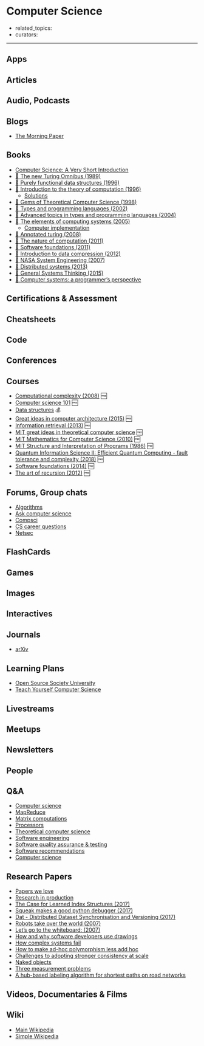 # Computer Science

- related_topics:
- curators:

------

## Apps

## Articles

## Audio, Podcasts

## Blogs
- [The Morning Paper](https://blog.acolyer.org/)

## Books
- [Computer Science: A Very Short Introduction](http://www.veryshortintroductions.com/abstract/10.1093/actrade/9780198733461.001.0001/actrade-9780198733461?rskey=VSxM2T&result=136)
- [📕 The new Turing Omnibus (1989)](http://www.goodreads.com/book/show/964709.The_New_Turing_Omnibus)
- [📖 Purely functional data structures (1996)](https://www.cs.cmu.edu/~rwh/theses/okasaki.pdf)
- [📕 Introduction to the theory of computation (1996)](http://www.goodreads.com/book/show/400716.Introduction_to_the_Theory_of_Computation)
  - [Solutions](https://github.com/ryandougherty/Introduction-to-the-Theory-of-Computation-Solutions)
- [📕 Gems of Theoretical Computer Science (1998)](https://www.goodreads.com/book/show/4715024-gems-of-theoretical-computer-science)
- [📕 Types and programming languages (2002)](https://www.cis.upenn.edu/%7Ebcpierce/tapl/)
- [📕 Advanced topics in types and programming languages (2004)](https://www.cis.upenn.edu/%7Ebcpierce/attapl/)
- [📕 The elements of computing systems (2005)](http://www.goodreads.com/book/show/910789.The_Elements_of_Computing_Systems)
  - [Computer implementation](https://github.com/havivha/Nand2Tetris)
- [📕 Annotated turing (2008)](http://www.goodreads.com/book/show/2333956.The_Annotated_Turing)
- [📕 The nature of computation (2011)](http://www.nature-of-computation.org/)
- [📖 Software foundations (2011)](https://softwarefoundations.cis.upenn.edu/current/index.html)
- [📖 Introduction to data compression (2012)](<https://github.com/gabrieldiego/tg/blob/master/ref/Introduction%20to%20Data%20Compression%20(4th%20Edition).pdf>)
- [📖 NASA System Engineering (2007)](https://www.nasa.gov/sites/default/files/atoms/files/nasa_systems_engineering_handbook.pdf)
- [📖 Distributed systems (2013)](http://book.mixu.net/distsys/)
- [📕 General Systems Thinking (2015)](https://www.goodreads.com/book/show/583766.An_Introduction_to_General_Systems_Thinking)
- [📕 Computer systems: a programmer’s perspective](http://www.goodreads.com/book/show/829182.Computer_Systems)


## Certifications & Assessment

## Cheatsheets

## Code

## Conferences

## Courses

- [Computational complexity (2008)](https://people.eecs.berkeley.edu/~luca/cs278-08/) 🆓
- [Computer science 101](https://lagunita.stanford.edu/courses/Engineering/CS101/Summer2014/about) 🆓
- [Data structures](https://www.coursera.org/learn/data-structures) 💰
- [Great ideas in computer architecture (2015)](http://www-inst.eecs.berkeley.edu/%7Ecs61c/sp15/) 🆓
- [Information retrieval (2013)](http://www.cs.cornell.edu/courses/cs4300/2013fa/) 🆓
- [MIT great ideas in theoretical computer science](https://stellar.mit.edu/S/course/6/sp15/6.045/materials.html) 🆓
- [MIT Mathematics for Computer Science (2010)](https://www.youtube.com/playlist?list=PLB7540DEDD482705B) 🆓
- [MIT Structure and Interpretation of Programs (1986)](https://ocw.mit.edu/courses/electrical-engineering-and-computer-science/6-001-structure-and-interpretation-of-computer-programs-spring-2005/video-lectures/) 🆓
- [Quantum Information Science II: Efficient Quantum Computing - fault tolerance and complexity (2018)](https://www.edx.org/course/efficient-quantum-computing-fault-tolerance-and-complexity) 🆓
- [Software foundations (2014)](http://www.seas.upenn.edu/%7Ecis500/cis500-f14/index.html) 🆓
- [The art of recursion (2012)](http://www.cis.upenn.edu/~cis39903/) 🆓

## Forums, Group chats

- [Algorithms](https://www.reddit.com/r/algorithms/)
- [Ask computer science](https://www.reddit.com/r/AskComputerScience/)
- [Compsci](https://www.reddit.com/r/compsci/)
- [CS career questions](https://www.reddit.com/r/cscareerquestions/)
- [Netsec](https://www.reddit.com/r/netsec/)

## FlashCards

## Games

## Images

## Interactives

## Journals

- [arXiv](https://arxiv.org/)

## Learning Plans

- [Open Source Society University](https://github.com/ossu/computer-science)
- [Teach Yourself Computer Science](https://teachyourselfcs.com/)

## Livestreams

## Meetups

## Newsletters

## People

## Q&A

- [Computer science](https://www.quora.com/topic/Computer-Science)
- [MapReduce](https://www.quora.com/topic/MapReduce)
- [Matrix computations ](https://www.quora.com/topic/Matrix-Computations)
- [Processors](https://www.quora.com/topic/Processors)
- [Theoretical computer science](http://cstheory.stackexchange.com)
- [Software engineering](https://softwareengineering.stackexchange.com)
- [Software quality assurance & testing](https://sqa.stackexchange.com)
- [Software recommendations](https://softwarerecs.stackexchange.com)
- [Computer science](https://cs.stackexchange.com)

## Research Papers

- [Papers we love](http://paperswelove.org/)
- [Research in production](https://github.com/evnm/research-in-production#readme)
- [The Case for Learned Index Structures (2017)](https://www.arxiv-vanity.com/papers/1712.01208/)
- [Squeak makes a good python debugger (2017)](https://github.com/fniephaus/papers/blob/master/2017/px17-debugger.pdf)
- [Dat - Distributed Dataset Synchronisation and Versioning (2017)](https://github.com/datproject/docs/blob/master/papers/dat-paper.pdf)
- [Robots take over the world (2007)](http://cseweb.ucsd.edu/classes/fa16/cse200-a/robots_rule.pdf)
- [Let’s go to the whiteboard: (2007)](https://www.microsoft.com/en-us/research/wp-content/uploads/2016/02/p557-cherubini.pdf)
- [How and why software developers use drawings](https://www.microsoft.com/en-us/research/wp-content/uploads/2016/02/p557-cherubini.pdf)
- [How complex systems fail](http://web.mit.edu/2.75/resources/random/How%20Complex%20Systems%20Fail.pdf)
- [How to make ad-hoc polymorphism less add hoc](https://people.csail.mit.edu/dnj/teaching/6898/papers/wadler88.pdf)
- [Challenges to adopting stronger consistency at scale](http://www-bcf.usc.edu/~wyattllo/papers/challenges-hotos15.pdf)
- [Naked objects](http://downloads.nakedobjects.net/resources/Pawson%20thesis.pdf)
- [Three measurement problems](https://www.academia.edu/32885328/Three_measurement_problems)
- [A hub-based labeling algorithm for shortest paths on road networks](https://www.microsoft.com/en-us/research/wp-content/uploads/2010/12/HL-TR.pdf)

## Videos, Documentaries & Films

## Wiki
- [Main Wikipedia](https://en.wikipedia.org/wiki/Computer_science)
- [Simple Wikipedia](https://simple.wikipedia.org/wiki/Computer_science)

